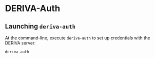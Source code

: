 # DERIVA-Auth

## Launching `deriva-auth`

At the command-line, execute `deriva-auth` to set up credentials with the DERIVA server:

```
deriva-auth
```